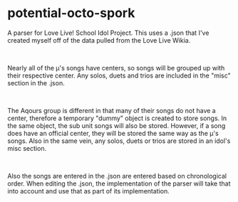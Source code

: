 # potential-octo-spork
<p> A parser for Love Live! School Idol Project. This uses a .json that I've created myself off of the data pulled from the Love Live Wikia. </p>
</br>
<p> Nearly all of the µ's songs have centers, so songs will be grouped up with their respective center. Any solos, duets and trios are included in the
    "misc" section in the .json. </p>
</br>
<p> The Aqours group is different in that many of their songs do not have a center, therefore a temporary "dummy" object is created to store songs. In the       same object, the sub unit songs will also be stored. However, if a song does have an official center, they will be stored the same way as the µ's songs.     Also in the same vein, any solos, duets or trios are stored in an idol's misc section. </p>
</br>
<p> Also the songs are entered in the .json are entered based on chronological order. When editing the .json, the implementation of the parser will take that into account and use that as part of its implementation. </p>